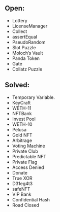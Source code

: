 ## Open:
- Lottery
- LicenseManager
- Collect
- assertEqual
- PseudoRandom
- Slot Puzzle
- Moloch’s Vault
- Panda Token
- Gate
- Collatz Puzzle

## Solved:
- Temporary Variable.
- KeyCraft
- WETH-11
- NFTBank
- Invest Pool
- WETH-10
- Pelusa
- Gold NFT
- Arbitrage
- Voting Machine
- Private Club
- Predictable NFT
- Private Flag
- Access Denied
- Donate
- True XOR
- D31eg4t3
- safeNFT
- VIP Bank
- Confidential Hash
- Road Closed